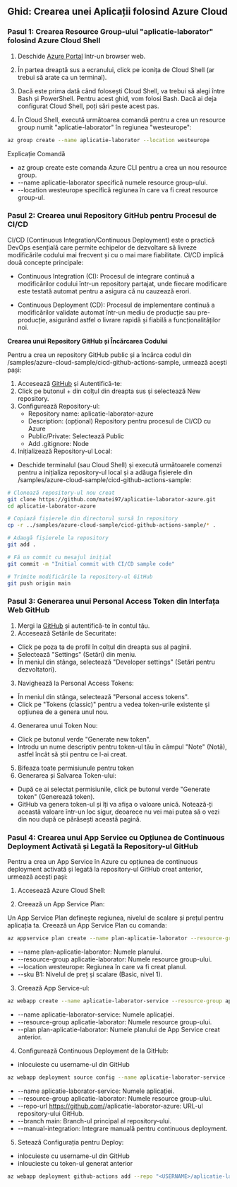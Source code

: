 ## Ghid: Crearea unei Aplicații folosind Azure Cloud


### Pasul 1: Crearea Resource Group-ului "aplicatie-laborator" folosind Azure Cloud Shell

1. Deschide [Azure Portal](https://portal.azure.com/) într-un browser web.

2. În partea dreaptă sus a ecranului, click pe iconița de Cloud Shell (ar trebui să arate ca un terminal).

3. Dacă este prima dată când folosești Cloud Shell, va trebui să alegi între Bash și PowerShell. Pentru acest ghid, vom folosi Bash. Dacă ai deja configurat Cloud Shell, poți sări peste acest pas.

4. În Cloud Shell, execută următoarea comandă pentru a crea un resource group numit "aplicatie-laborator" în regiunea "westeurope":
```bash
az group create --name aplicatie-laborator --location westeurope
```
Explicație Comandă
- az group create este comanda Azure CLI pentru a crea un nou resource group.
- --name aplicatie-laborator specifică numele resource group-ului.
- --location westeurope specifică regiunea în care va fi creat resource group-ul.


 ### Pasul 2: Crearea unui Repository GitHub pentru Procesul de CI/CD


CI/CD (Continuous Integration/Continuous Deployment) este o practică DevOps esențială care permite echipelor de dezvoltare să livreze modificările codului mai frecvent și cu o mai mare fiabilitate. CI/CD implică două concepte principale:

- Continuous Integration (CI): Procesul de integrare continuă a modificărilor codului într-un repository partajat, unde fiecare modificare este testată automat pentru a asigura că nu cauzează erori.

- Continuous Deployment (CD): Procesul de implementare continuă a modificărilor validate automat într-un mediu de producție sau pre-producție, asigurând astfel o livrare rapidă și fiabilă a funcționalităților noi.

**Crearea unui Repository GitHub și Încărcarea Codului**

Pentru a crea un repository GitHub public și a încărca codul din /samples/azure-cloud-sample/cicd-github-actions-sample, urmează acești pași:

1. Accesează [GitHub](https://github.com/) și Autentifică-te:
2. Click pe butonul + din colțul din dreapta sus și selectează New repository.
3. Configurează Repository-ul:
    - Repository name: aplicatie-laborator-azure
    - Description: (opțional) Repository pentru procesul de CI/CD cu Azure
    - Public/Private: Selectează Public
    - Add .gitignore: Node
4. Inițializează Repository-ul Local:
- Deschide terminalul (sau Cloud Shell) și execută următoarele comenzi pentru a inițializa repository-ul local și a adăuga fișierele din /samples/azure-cloud-sample/cicd-github-actions-sample:

```bash
# Clonează repository-ul nou creat
git clone https://github.com/matei97/aplicatie-laborator-azure.git
cd aplicatie-laborator-azure

# Copiază fișierele din directorul sursă în repository
cp -r ../samples/azure-cloud-sample/cicd-github-actions-sample/* .

# Adaugă fișierele la repository
git add .

# Fă un commit cu mesajul inițial
git commit -m "Initial commit with CI/CD sample code"

# Trimite modificările la repository-ul GitHub
git push origin main
```

 ### Pasul 3: Generarea unui Personal Access Token din Interfața Web GitHub

1. Mergi la [GitHub](https://github.com/) și autentifică-te în contul tău.
2. Accesează Setările de Securitate:
- Click pe poza ta de profil în colțul din dreapta sus al paginii.
- Selectează "Settings" (Setări) din meniu.
- În meniul din stânga, selectează "Developer settings" (Setări pentru dezvoltatori).
3. Navighează la Personal Access Tokens:

- În meniul din stânga, selectează "Personal access tokens".
- Click pe "Tokens (classic)" pentru a vedea token-urile existente și opțiunea de a genera unul nou.
4. Generarea unui Token Nou:
- Click pe butonul verde "Generate new token".
- Introdu un nume descriptiv pentru token-ul tău în câmpul "Note" (Notă), astfel încât să știi pentru ce l-ai creat.
5. Bifeaza toate permisiunule pentru token
6. Generarea și Salvarea Token-ului:
- După ce ai selectat permisiunile, click pe butonul verde "Generate token" (Generează token).
- GitHub va genera token-ul și îți va afișa o valoare unică. Notează-ți această valoare într-un loc sigur, deoarece nu vei mai putea să o vezi din nou după ce părăsești această pagină.




 ### Pasul 4: Crearea unui App Service cu Opțiunea de Continuous Deployment Activată și Legată la Repository-ul GitHub

Pentru a crea un App Service în Azure cu opțiunea de continuous deployment activată și legată la repository-ul GitHub creat anterior, urmează acești pași:

1. Accesează Azure Cloud Shell:

2. Creează un App Service Plan:

Un App Service Plan definește regiunea, nivelul de scalare și prețul pentru aplicația ta. Creează un App Service Plan cu comanda:


```bash
az appservice plan create --name plan-aplicatie-laborator --resource-group aplicatie-laborator --location westeurope --sku B1 --is-linux
```

- --name plan-aplicatie-laborator: Numele planului.
- --resource-group aplicatie-laborator: Numele resource group-ului.
- --location westeurope: Regiunea în care va fi creat planul.
- --sku B1: Nivelul de preț și scalare (Basic, nivel 1).

3. Creează App Service-ul:

```bash
az webapp create --name aplicatie-laborator-service --resource-group aplicatie-laborator --plan plan-aplicatie-laborator --runtime "NODE:20-lts"
```

- --name aplicatie-laborator-service: Numele aplicației.
- --resource-group aplicatie-laborator: Numele resource group-ului.
- --plan plan-aplicatie-laborator: Numele planului de App Service creat anterior.

4. Configurează Continuous Deployment de la GitHub:

- inlocuieste <USERNAME> cu username-ul din GitHub
```bash
az webapp deployment source config --name aplicatie-laborator-service --resource-group aplicatie-laborator --repo-url https://github.com/<USERNAME>/aplicatie-laborator-azure --branch main --manual-integration
```

- --name aplicatie-laborator-service: Numele aplicației.
- --resource-group aplicatie-laborator: Numele resource group-ului.
- --repo-url https://github.com/<username>/aplicatie-laborator-azure: URL-ul repository-ului GitHub.
- --branch main: Branch-ul principal al repository-ului.
- --manual-integration: Integrare manuală pentru continuous deployment.

5. Setează Configurația pentru Deploy:

- inlocuieste <USERNAME> cu username-ul din GitHub
- inloucieste <TOKEN> cu token-ul generat anterior

```bash
az webapp deployment github-actions add --repo "<USERNAME>/aplicatie-laborator-azure" -g aplicatie-laborator -n aplicatie-laborator-service --token <TOKEN> -b "main"
```